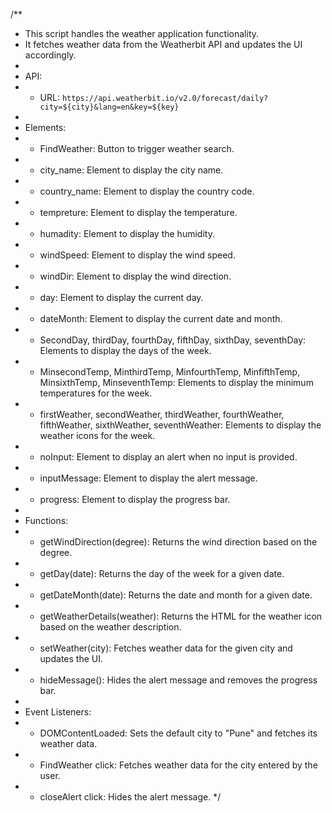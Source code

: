 /**
 * This script handles the weather application functionality.
 * It fetches weather data from the Weatherbit API and updates the UI accordingly.
 * 
 * API:
 * - URL: `https://api.weatherbit.io/v2.0/forecast/daily?city=${city}&lang=en&key=${key}`
 * 
 * Elements:
 * - FindWeather: Button to trigger weather search.
 * - city_name: Element to display the city name.
 * - country_name: Element to display the country code.
 * - tempreture: Element to display the temperature.
 * - humadity: Element to display the humidity.
 * - windSpeed: Element to display the wind speed.
 * - windDir: Element to display the wind direction.
 * - day: Element to display the current day.
 * - dateMonth: Element to display the current date and month.
 * - SecondDay, thirdDay, fourthDay, fifthDay, sixthDay, seventhDay: Elements to display the days of the week.
 * - MinsecondTemp, MinthirdTemp, MinfourthTemp, MinfifthTemp, MinsixthTemp, MinseventhTemp: Elements to display the minimum temperatures for the week.
 * - firstWeather, secondWeather, thirdWeather, fourthWeather, fifthWeather, sixthWeather, seventhWeather: Elements to display the weather icons for the week.
 * - noInput: Element to display an alert when no input is provided.
 * - inputMessage: Element to display the alert message.
 * - progress: Element to display the progress bar.
 * 
 * Functions:
 * - getWindDirection(degree): Returns the wind direction based on the degree.
 * - getDay(date): Returns the day of the week for a given date.
 * - getDateMonth(date): Returns the date and month for a given date.
 * - getWeatherDetails(weather): Returns the HTML for the weather icon based on the weather description.
 * - setWeather(city): Fetches weather data for the given city and updates the UI.
 * - hideMessage(): Hides the alert message and removes the progress bar.
 * 
 * Event Listeners:
 * - DOMContentLoaded: Sets the default city to "Pune" and fetches its weather data.
 * - FindWeather click: Fetches weather data for the city entered by the user.
 * - closeAlert click: Hides the alert message.
 */